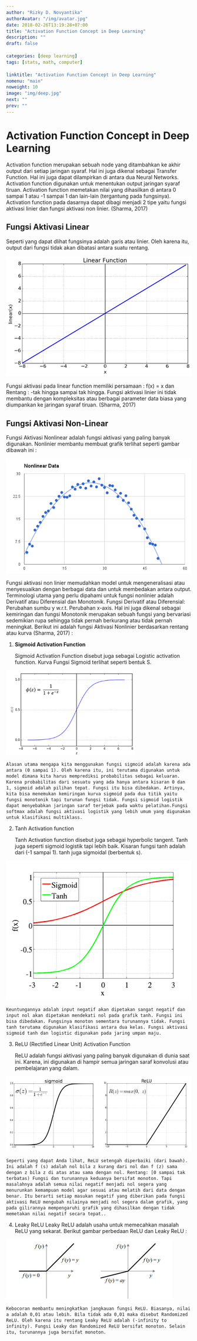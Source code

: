```yaml
---
author: "Rizky D. Novyantika"
authorAvatar: "/img/avatar.jpg"
date: 2018-02-26T13:19:28+07:00
title: "Activation Function Concept in Deep Learning"
description: ""
draft: false

categories: [deep learning]
tags: [stats, math, computer]

linktitle: "Activation Function Concept in Deep Learning"
nomenu: "main"
noweight: 10
image: "img/deep.jpg"
next: ""
prev: ""
---
```


# Activation Function Concept in Deep Learning

Activation function merupakan sebuah node yang ditambahkan ke akhir output dari setiap jaringan syaraf. Hal ini juga dikenal sebagai Transfer Function. Hal ini juga dapat dilampirkan di antara dua Neural Networks.  Activation function digunakan untuk menentukan output jaringan syaraf tiruan. Activation function memetakan nilai yang dihasilkan di antara 0 sampai 1 atau -1 sampai 1 dan lain-lain (tergantung pada fungsinya). Activation function pada dasarnya dapat dibagi menjadi 2 tipe yaitu fungsi aktivasi linier dan fungsi aktivasi non linier. (Sharma, 2017)

## Fungsi Aktivasi Linear
Seperti yang dapat dlihat fungsinya adalah garis atau linier. Oleh karena itu, output dari fungsi tidak akan dibatasi antara suatu rentang.

![Figure 1](/images/activation-function-concept-in-deep-learning/1.png)

Fungsi aktivasi pada linear function memiliki persamaan : f(x) = x dan Rentang : -tak hingga sampai tak hingga. Fungsi aktivasi linier ini tidak membantu dengan kompleksitas atau berbagai parameter data biasa yang diumpankan ke jaringan syaraf tiruan. (Sharma, 2017)

## Fungsi Aktivasi Non-Linear
Fungsi Aktivasi Nonlinear adalah fungsi aktivasi yang paling banyak digunakan. Nonlinier membantu membuat grafik terlihat seperti gambar dibawah ini :

![Figure 1](/images/activation-function-concept-in-deep-learning/2.png)

Fungsi aktivasi non linier memudahkan model untuk mengeneralisasi atau menyesuaikan dengan berbagai data dan untuk membedakan antara output. Terminologi utama yang perlu dipahami untuk fungsi nonlinier adalah Derivatif atau Diferensial dan Monotonik. Fungsi Derivatif atau Diferensial: Perubahan sumbu y w.r.t. Perubahan x-axis. Hal ini juga dikenal sebagai kemiringan dan fungsi Monotonik merupakan sebuah fungsi yang bervariasi sedemikian rupa sehingga tidak pernah berkurang atau tidak pernah meningkat. Berikut ini adalah fungsi Aktivasi Nonlinier berdasarkan rentang atau kurva (Sharma, 2017) :

1. **Sigmoid Activation Function**
	
	Sigmoid Activation Function disebut juga sebagai Logistic activation function. Kurva Fungsi Sigmoid terlihat seperti bentuk S. 

![Figure 1](/images/activation-function-concept-in-deep-learning/3.png)
	
	Alasan utama mengapa kita menggunakan fungsi sigmoid adalah karena ada antara (0 sampai 1). Oleh karena itu, ini terutama digunakan untuk model dimana kita harus memprediksi probabilitas sebagai keluaran. Karena probabilitas dari sesuatu yang ada hanya antara kisaran 0 dan 1, sigmoid adalah pilihan tepat. Fungsi itu bisa dibedakan. Artinya, kita bisa menemukan kemiringan kurva sigmoid pada dua titik yaitu fungsi monotonik tapi turunan fungsi tidak. Fungsi sigmoid logistik dapat menyebabkan jaringan saraf terjebak pada waktu pelatihan.Fungsi softmax adalah fungsi aktivasi logistik yang lebih umum yang digunakan untuk klasifikasi multiklass.

2. Tanh Activation function
	
	Tanh Activation function disebut juga sebagai hyperbolic tangent. Tanh juga seperti sigmoid logistik tapi lebih baik. Kisaran fungsi tanh adalah dari (-1 sampai 1). tanh juga sigmoidal (berbentuk s).

![Figure 1](/images/activation-function-concept-in-deep-learning/4.png)

	Keuntungannya adalah input negatif akan dipetakan sangat negatif dan input nol akan dipetakan mendekati nol pada grafik tanh. Fungsi ini bisa dibedakan. Fungsinya monoton sementara turunannya tidak. Fungsi tanh terutama digunakan klasifikasi antara dua kelas. Fungsi aktivasi sigmoid tanh dan logistic digunakan pada jaring umpan maju.


3. ReLU (Rectified Linear Unit) Activation Function
	
	ReLU adalah fungsi aktivasi yang paling banyak digunakan di dunia saat ini. Karena, ini digunakan di hampir semua jaringan saraf konvolusi atau pembelajaran yang dalam. 

![Figure 1](/images/activation-function-concept-in-deep-learning/5.png)

	Seperti yang dapat Anda lihat, ReLU setengah diperbaiki (dari bawah). Ini adalah f (s) adalah nol bila z kurang dari nol dan f (z) sama dengan z bila z di atas atau sama dengan nol. Rentang: [0 sampai tak terbatas) Fungsi dan turunannya keduanya bersifat monoton. Tapi masalahnya adalah semua nilai negatif menjadi nol segera yang menurunkan kemampuan model agar sesuai atau melatih dari data dengan benar. Itu berarti setiap masukan negatif yang diberikan pada fungsi aktivasi ReLU mengubah nilainya menjadi nol segera dalam grafik, yang pada gilirannya mempengaruhi grafik yang dihasilkan dengan tidak memetakan nilai negatif secara tepat..

4. Leaky ReLU
	Leaky ReLU adalah usaha untuk memecahkan masalah ReLU yang sekarat. Berikut gambar perbedaan ReLU dan Leaky ReLU :

![Figure 1](/images/activation-function-concept-in-deep-learning/6.png)
	
	Kebocoran membantu meningkatkan jangkauan fungsi ReLU. Biasanya, nilai a adalah 0,01 atau lebih. Bila tidak ada 0,01 maka disebut Randomized ReLU. Oleh karena itu rentang Leaky ReLU adalah (-infinity to infinity). Fungsi Leaky dan Randomized ReLU bersifat monoton. Selain itu, turunannya juga bersifat monoton.